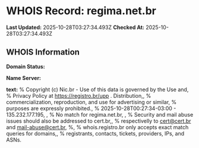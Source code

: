 # WHOIS Record: regima.net.br

**Last Updated:** 2025-10-28T03:27:34.493Z
**Checked At:** 2025-10-28T03:27:34.493Z

## WHOIS Information

**Domain Status:** 

**Name Server:** 

**text:** % Copyright (c) Nic.br - Use of this data is governed by the Use and, % Privacy Policy at https://registro.br/upp . Distribution,, % commercialization, reproduction, and use for advertising or similar, % purposes are expressly prohibited., % 2025-10-28T00:27:34-03:00 - 135.232.177.195, , % No match for regima.net.br, , % Security and mail abuse issues should also be addressed to cert.br,, % respectivelly to cert@cert.br and mail-abuse@cert.br, %, % whois.registro.br only accepts exact match queries for domains,, % registrants, contacts, tickets, providers, IPs, and ASNs.

